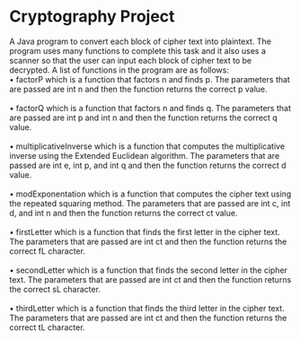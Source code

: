 # Cryptography Project
A Java program to convert each block of cipher text into plaintext. The program uses many functions to complete this task and it also uses a scanner so that the user can input each block of cipher text to be decrypted. A list of functions in the program are as follows:<br> 
  •	factorP which is a function that factors n and finds p. The parameters that are passed are int n and then the function returns the correct p value.<br><br> 
  •	factorQ which is a function that factors n and finds q. The parameters that are passed are int p and int n and then the function returns the correct q value.<br><br> 
  •	multiplicativeInverse which is a function that computes the multiplicative inverse using the Extended Euclidean algorithm. The parameters that are passed are int e, int p, and int q and then the function returns the correct d value.<br><br> 
  •	modExponentation which is a function that computes the cipher text using the repeated squaring method. The parameters that are passed are int c, int d, and int n and then the function returns the correct ct value.<br><br> 
  •	firstLetter which is a function that finds the first letter in the cipher text. The parameters that are passed are int ct and then the function returns the correct fL character.<br><br> 
  •	secondLetter which is a function that finds the second letter in the cipher text. The parameters that are passed are int ct and then the function returns the correct sL character.<br><br> 
  •	thirdLetter which is a function that finds the third letter in the cipher text. The parameters that are passed are int ct and then the function returns the correct tL character.<br><br> 
